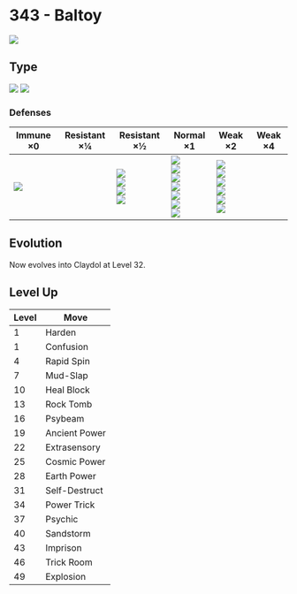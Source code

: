 # 343 - Baltoy
![][343]

## Type

![][ground]  ![][psychic]

### Defenses

Immune ×0         | Resistant ×¼ | Resistant ×½                                                     | Normal ×1                                                                                                   | Weak ×2                                                                              | Weak ×4 | 
---               | ---          | ---                                                              | ---                                                                                                         | ---                                                                                  | ---     | 
![][electric]<br> |              | ![][fighting]<br> ![][poison]<br> ![][rock]<br> ![][psychic]<br> | ![][normal]<br> ![][flying]<br> ![][ground]<br> ![][steel]<br> ![][fire]<br> ![][dragon]<br> ![][fairy]<br> | ![][bug]<br> ![][ghost]<br> ![][water]<br> ![][grass]<br> ![][ice]<br> ![][dark]<br> |         | 

## Evolution
Now evolves into Claydol at Level 32.

## Level Up

Level | Move          | 
---   | ---           | 
1     | Harden        | 
1     | Confusion     | 
4     | Rapid Spin    | 
7     | Mud-Slap      | 
10    | Heal Block    | 
13    | Rock Tomb     | 
16    | Psybeam       | 
19    | Ancient Power | 
22    | Extrasensory  | 
25    | Cosmic Power  | 
28    | Earth Power   | 
31    | Self-Destruct | 
34    | Power Trick   | 
37    | Psychic       | 
40    | Sandstorm     | 
43    | Imprison      | 
46    | Trick Room    | 
49    | Explosion     | 

[343]: ../img/pokemon/343.png
[normal]: ../img/types/normal.png
[fire]: ../img/types/fire.png
[fighting]: ../img/types/fighting.png
[water]: ../img/types/water.png
[flying]: ../img/types/flying.png
[grass]: ../img/types/grass.png
[poison]: ../img/types/poison.png
[electric]: ../img/types/electric.png
[ground]: ../img/types/ground.png
[psychic]: ../img/types/psychic.png
[rock]: ../img/types/rock.png
[ice]: ../img/types/ice.png
[bug]: ../img/types/bug.png
[dragon]: ../img/types/dragon.png
[ghost]: ../img/types/ghost.png
[dark]: ../img/types/dark.png
[steel]: ../img/types/steel.png
[fairy]: ../img/types/fairy.png
